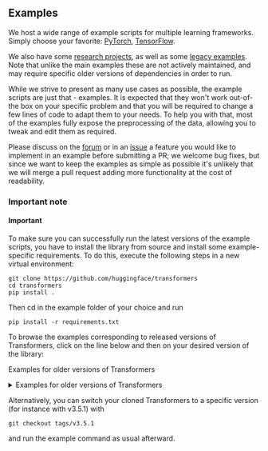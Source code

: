 ## Examples
We host a wide range of example scripts for multiple learning frameworks. Simply choose your favorite: [PyTorch](https://github.com/huggingface/transformers/tree/main/examples/pytorch), [TensorFlow](https://github.com/huggingface/transformers/tree/main/examples/tensorflow).  

We also have some [research projects](https://github.com/huggingface/transformers/tree/main/examples/research_projects), as well as some [legacy examples](https://github.com/huggingface/transformers/tree/main/examples/legacy). Note that unlike the main examples these are not actively maintained, and may require specific older versions of dependencies in order to run.  

While we strive to present as many use cases as possible, the example scripts are just that - examples. It is expected that they won't work out-of-the box on your specific problem and that you will be required to change a few lines of code to adapt them to your needs. To help you with that, most of the examples fully expose the preprocessing of the data, allowing you to tweak and edit them as required.  

Please discuss on the [forum](https://discuss.huggingface.co/) or in an [issue](https://github.com/huggingface/transformers/issues) a feature you would like to implement in an example before submitting a PR; we welcome bug fixes, but since we want to keep the examples as simple as possible it's unlikely that we will merge a pull request adding more functionality at the cost of readability.    

### Important note  
#### Important  

To make sure you can successfully run the latest versions of the example scripts, you have to install the library from source and install some example-specific requirements. To do this, execute the following steps in a new virtual environment:  
```
git clone https://github.com/huggingface/transformers  
cd transformers  
pip install .  
```
Then cd in the example folder of your choice and run  
```
pip install -r requirements.txt
```
To browse the examples corresponding to released versions of Transformers, click on the line below and then on your desired version of the library: 

Examples for older versions of Transformers  
<details>
<summary>Examples for older versions of Transformers</summary>
- v4.21.0  
- v4.20.1  
- v4.19.4  
- v4.18.0  
- v4.17.0  
- v4.16.2  
- v4.15.0  
- v4.14.1  
- v4.13.0  
- v4.12.5  
- v4.11.3  
</details>

Alternatively, you can switch your cloned Transformers to a specific version (for instance with v3.5.1) with  
```
git checkout tags/v3.5.1
```
and run the example command as usual afterward.  
